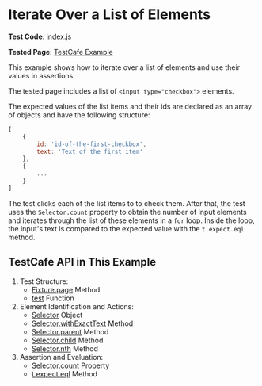 # Iterate Over a List of Elements

**Test Code**: [index.js](index.js)

**Tested Page**: [TestCafe Example](https://devexpress.github.io/testcafe/example/)

This example shows how to iterate over a list of elements and use their values in assertions.

The tested page includes a list of `<input type="checkbox">` elements.

The expected values of the list items and their ids are declared as an array of objects and have the following structure:

```js
[
    {
        id: 'id-of-the-first-checkbox',
        text: 'Text of the first item'
    },
    {
        ...
    }
]
```

The test clicks each of the list items to to check them. After that, the test uses the `Selector.count` property to obtain the number of input elements and iterates through the list of these elements in a `for` loop. Inside the loop, the input's text is compared to the expected value with the `t.expect.eql` method.

## TestCafe API in This Example

1. Test Structure:
    - [Fixture.page](https://devexpress.github.io/testcafe/documentation/reference/test-api/fixture/page.html) Method
    - [test](https://devexpress.github.io/testcafe/documentation/reference/test-api/global/test.html) Function
2. Element Identification and Actions:
    - [Selector](https://devexpress.github.io/testcafe/documentation/reference/test-api/selector/) Object
    - [Selector.withExactText](https://devexpress.github.io/testcafe/documentation/reference/test-api/selector/withexacttext.html) Method
    - [Selector.parent](https://devexpress.github.io/testcafe/documentation/reference/test-api/selector/parent.html) Method
    - [Selector.child](https://devexpress.github.io/testcafe/documentation/reference/test-api/selector/child.html) Method
    - [Selector.nth](https://devexpress.github.io/testcafe/documentation/reference/test-api/selector/nth.html) Method
3. Assertion and Evaluation:
    - [Selector.count](https://devexpress.github.io/testcafe/documentation/reference/test-api/selector/count.html) Property
    - [t.expect.eql](https://devexpress.github.io/testcafe/documentation/reference/test-api/testcontroller/expect/eql.html) Method
